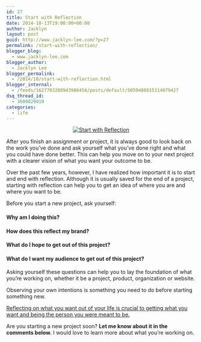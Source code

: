 ```yaml
---
id: 27
title: Start with Reflection
date: 2014-10-13T19:00:00+00:00
author: Jacklyn
layout: post
guid: http://www.jacklyn-lee.com/?p=27
permalink: /start-with-reflection/
blogger_blog:
  - www.jacklyn-lee.com
blogger_author:
  - Jacklyn Lee
blogger_permalink:
  - /2014/10/start-with-reflection.html
blogger_internal:
  - /feeds/1627703288943986456/posts/default/5059488015314079427
dsq_thread_id:
  - 3600829919
categories:
  - life
---
```

<input class="jpibfi" type="hidden" />

<div style="clear: both; text-align: center;">
  <a href="http://i2.wp.com/www.jacklyn-lee.com/wp-content/uploads/2014/10/START-2BWITH.png"><img alt="Start with Reflection" border="0" src="http://i2.wp.com/www.jacklyn-lee.com/wp-content/uploads/2014/10/START-2BWITH.png" title="Start with Reflection" data-recalc-dims="1" /></a>
</div>

After you finish an assignment or project, it is always good to look back on the work you&#8217;ve done and ask yourself what you&#8217;ve done right and what you could have done better. This can help you move on to your next project with a clearer vision of what you want your outcome to be.

Over the past few years, however, I have realized how important it is to start and end with reflection. Although it is usually saved for the end of a project, starting with reflection can help you to get an idea of where you are and where you want to be.

Before you start a new project, ask yourself:
  


#### Why am I doing this?

#### How does this reflect my brand?

#### What do I hope to get out of this project?

#### What do I want my audience to get out of this project?

Asking yourself these questions can help you to lay the foundation of what you&#8217;re working on, whether it be a project, product, organization or website.

Observing your own intentions is something you need to do before starting something new.

[Reflecting on what you want out of your life is crucial to getting what you want and being the person you were meant to be.](http://ctt.ec/8ha71)

Are you starting a new project soon?&nbsp;**Let me know about it in the comments below.**&nbsp;I would love to learn more about what you&#8217;re working on.